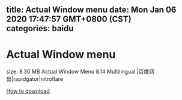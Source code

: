 
title: Actual Window menu
date: Mon Jan 06 2020 17:47:57 GMT+0800 (CST)    
categories: baidu
---

# Actual Window menu
size: 8.30 MB
 Actual Window Menu 8.14 Multilingual |百度网盘|rapidgator|nitroflare
 

[How to download](https://bpcam.bemobtrk.com/go/2ceec3aa-1ca2-46d6-b9ff-aaa5c184517c?jno=3035)